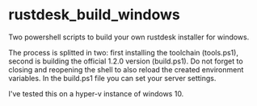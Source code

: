 # rustdesk_build_windows

Two powershell scripts to build your own rustdesk installer for windows.

The process is splitted in two: first installing the toolchain (tools.ps1), second is building the official 1.2.0 version (build.ps1). Do not forget to closing and reopening the shell to also reload the created environment variables. In the build.ps1 file you can set your server settings.

I've tested this on a hyper-v instance of windows 10.
